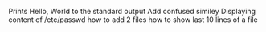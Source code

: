 Prints Hello, World to the standard output
Add confused similey
Displaying content of /etc/passwd
how to add 2 files
how to show last 10 lines of a file

